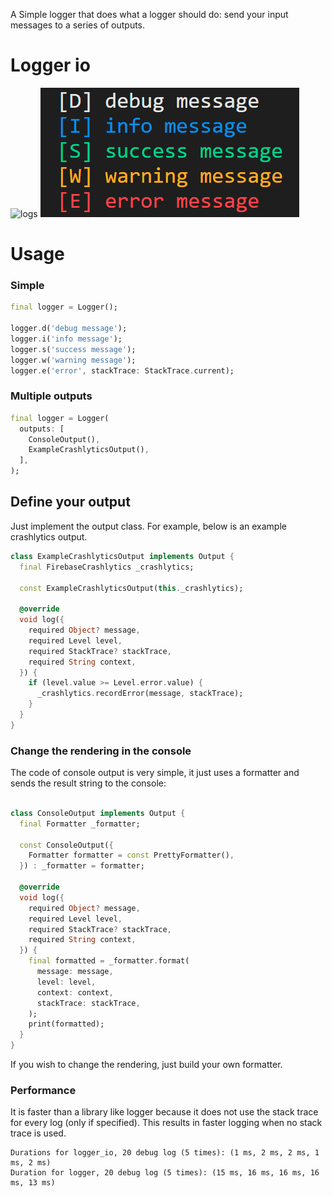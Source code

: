 
A Simple logger that does what a logger should do: send your input messages to a series of outputs.

# Logger io
![logs](image.png)
![logs](https://raw.githubusercontent.com/cedvdb/logger_io/main/logs.png)


# Usage

### Simple

```dart
final logger = Logger();

logger.d('debug message');
logger.i('info message');
logger.s('success message');
logger.w('warning message');
logger.e('error', stackTrace: StackTrace.current);
```

### Multiple outputs

```dart
final logger = Logger(
  outputs: [
    ConsoleOutput(),
    ExampleCrashlyticsOutput(),
  ],
);
```

## Define your output

Just implement the output class. For example, below is an example crashlytics output. 

```dart
class ExampleCrashlyticsOutput implements Output {
  final FirebaseCrashlytics _crashlytics;

  const ExampleCrashlyticsOutput(this._crashlytics);

  @override
  void log({
    required Object? message,
    required Level level,
    required StackTrace? stackTrace,
    required String context,
  }) {
    if (level.value >= Level.error.value) {
      _crashlytics.recordError(message, stackTrace);
    }
  }
}
```

### Change the rendering in the console

The code of console output is very simple, it just uses a formatter and sends 
the result string to the console: 

```dart

class ConsoleOutput implements Output {
  final Formatter _formatter;

  const ConsoleOutput({
    Formatter formatter = const PrettyFormatter(),
  }) : _formatter = formatter;

  @override
  void log({
    required Object? message,
    required Level level,
    required StackTrace? stackTrace,
    required String context,
  }) {
    final formatted = _formatter.format(
      message: message,
      level: level,
      context: context,
      stackTrace: stackTrace,
    );
    print(formatted);
  }
}
```

If you wish to change the rendering, just build your own formatter.


### Performance

It is faster than a library like logger because it does not use the stack trace
for every log (only if specified). This results in faster logging when no stack trace is used.

```
Durations for logger_io, 20 debug log (5 times): (1 ms, 2 ms, 2 ms, 1 ms, 2 ms)
Duration for logger, 20 debug log (5 times): (15 ms, 16 ms, 16 ms, 16 ms, 13 ms)
```